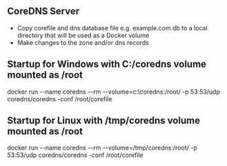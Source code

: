 ## CoreDNS Server
- Copy corefile and dns database file e.g. example.com.db to a local directory that will be used as a Docker volume
- Make changes to the zone and/or dns records


## Startup for Windows with C:/coredns volume mounted as /root
docker run --name coredns --rm --volume=c:\coredns:/root/ -p 53:53/udp coredns/coredns -conf /root/corefile

## Startup for Linux with /tmp/coredns volume mounted as /root
docker run --name coredns --rm --volume=/tmp/coredns:/root/ -p 53:53/udp coredns/coredns -conf /root/corefile
